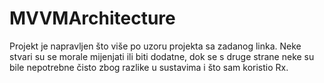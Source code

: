 # MVVMArchitecture
Projekt je napravljen što više po uzoru projekta sa zadanog linka. Neke stvari su se morale mijenjati ili biti dodatne, dok se s druge strane neke su bile nepotrebne čisto zbog razlike u sustavima i što sam koristio Rx.
